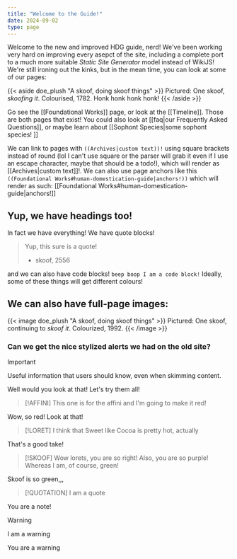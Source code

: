 ```yaml
---
title: "Welcome to the Guide!"
date: 2024-09-02
type: page
---
```


Welcome to the new and improved HDG guide, nerd! We've been working very hard on improving every asepct of the site, including a complete port to a much more suitable *Static Site Generator* model instead of WikiJS! We're still ironing out the kinks, but in the mean time, you can look at some of our pages: 

{{< aside doe_plush "A skoof, doing skoof things" >}}
    Pictured: One skoof, *skoofing it*. Colourised, 1782. Honk honk honk honk!
{{< /aside >}}

Go see the [[Foundational Works]] page, or look at the [[Timeline]]. Those are both pages that exist! You could also look at [[faq|our Frequently Asked Questions]], or maybe learn about [[Sophont Species|some sophont species! ]]

We can  link to pages with `((Archives|custom text))!` using square brackets instead of round (lol I can't use square or the parser will grab it even if I use an escape character, maybe that should be a todo!), which will render as [[Archives|custom text]]!. We can also use page anchors like this `((Foundational Works#human-domestication-guide|anchors!))` which will render as such: [[Foundational Works#human-domestication-guide|anchors!]]

## Yup, we have headings too! 
In fact we have everything! We have quote blocks!
> Yup, this sure is a quote! 
> - skoof, 2556

and we can also have code blocks! `beep boop I am a code block!`
Ideally, some of these things will get different colours! 

## We can also have full-page images:

{{< image doe_plush "A skoof, doing skoof things" >}}
    Pictured: One skoof, continuing to *skoof it*. Colourized, 1992.
{{< /image >}}

### Can we get the nice stylized alerts we had on the old site?

> [!IMPORTANT]
> Useful information that users should know, even when skimming content.

Well would you look at that! Let's try them all! 

> [!AFFINI]
> This one is for the affini and I'm going to make it red!

Wow, so red! Look at that!

>[!LORET]
> I think that Sweet like Cocoa is pretty hot, actually

That's a good take! 

>[!SKOOF]
> Wow lorets, you are so right! Also, you are so purple! Whereas I am, of course, green!

Skoof is so green,,,
>[!QUOTATION]
> I am a quote

You are a note! 

>[!WARNING]
> I am a warning

You are a warning